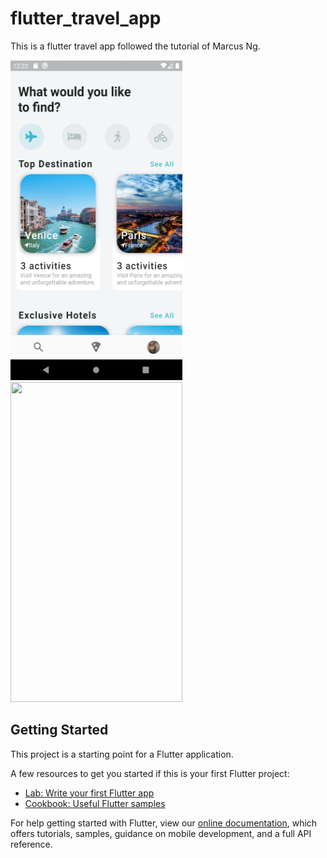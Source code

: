 # flutter_travel_app

This is a flutter travel app followed the tutorial of Marcus Ng.

<img width="275" height="512" src=https://github.com/interesting1113/flutter-travel-app/blob/main/assets/images/pic1.png/>
<img width="275" height="512" src=https://github.com/interesting1113/flutter-travel-app/blob/main/assets/images/pic2.png/>



## Getting Started

This project is a starting point for a Flutter application.

A few resources to get you started if this is your first Flutter project:

- [Lab: Write your first Flutter app](https://flutter.dev/docs/get-started/codelab)
- [Cookbook: Useful Flutter samples](https://flutter.dev/docs/cookbook)

For help getting started with Flutter, view our
[online documentation](https://flutter.dev/docs), which offers tutorials,
samples, guidance on mobile development, and a full API reference.
